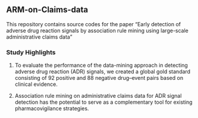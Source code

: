 ## ARM-on-Claims-data
This repository contains source codes for the paper 
“Early detection of adverse drug reaction signals by association rule mining using large-scale administrative claims data”



### Study Highlights
1. To evaluate the performance of the data-mining approach in detecting adverse drug reaction (ADR) signals, 
   we created a global gold standard consisting of 92 positive and 88 negative drug–event pairs based on clinical evidence. 

2. Association rule mining on administrative claims data for ADR signal detection has the potential to serve as a complementary tool 
   for existing pharmacovigilance strategies.

